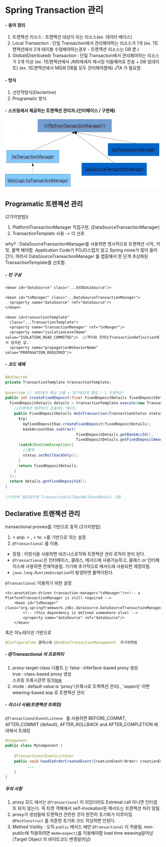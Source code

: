 # Spring Transaction 관리

#### - 용어 정리
  1. 트랜젝션 리소스 : 트랜젝션 대상이 되는 리소스(ex. 데이터 베이스)
  2. Local Transaction : 단일 Transaction에서 관리해야하는 리소스가 1개
    (ex. 1트랜젝션에서 2개 테이블 수정해야하는경우 - 트랜젝션 리소스는 DB 뿐.)
  3. Global(Distributed) Transaction : 단일 Transaction에서 관리해야하는 리소스가 2개 이상
    (ex. 1트랜젝션에서 JMS메세지 메시징 미들웨어로 전송 + DB 업데이트)
    (ex. 1트랜젝션에서 MQ와 DB를 모두 관리해야할때)
    JTA 가 필요함.


#### - 방식
  1. 선언적방식(Declartive)
  2. Programatic 방식


#### - 스프링에서 제공하는 트랜젝션 관리자.(인터페이스 / 구현체)
  <img src='./txManagers.png'>


## Programatic 트랜젝션 관리
(2가지방법))
1. PlatformTransactionManager 직접구현. (DataSourceTransactionManager)
2. TransactionTemplate 사용 -> 더 선호


why? : DataSourceTransactionManager를 사용하면 명시적으로 트랜젝션 시작, 커밋, 롤백 해야함. Application Code가 POJO스럽지 않고 Spring noise가 많이 들어간다.
따라서 DataSourceTransactionManager 를 랩핑해서 한 단계 추상화된 TransactionTemplate를 선호함.


##### - 빈 구성  

```
<bean id="dataSource" class="...XXXDataSource"/>

<bean id="txManager" class="...DataSourceTransactionManager">
  <property name="dataSource" ref="dataSource"/>
</bean>

<bean id=transactionTemplate"
  class="...TransactionTemplate">
  <property name="transactionManager" ref="txManger"/>
  <property name="isolationLevelName" value="ISOLATION_READ_COMMITED"/>  //격리와 전파는TransactionDefinition에서 정의된 값.
  <property name="propagationBehaviorName" value="PROPAGATION_REQUIRED"/>
```

##### - 코드 예제  
```java
@Autowired
private TransactionTemplate transactionTemplate;

@override // 계죄에서 예금 인출 + 정기예금에 불입 : 1 트랜텍션
public int createFixedDeposit(final FixedDepositDetails fixedDepositDetails){
  FixedDepositDetails details = transactionTemplate.execute(new TransactionCallback<FixedDepositDetails>(){
    //트랜젝션 템픗릿이 호출하는 메서드
    public FixedDepositDetails doInTransaction(TransactionStatus status){
      try{
        myFixedDepositDao.createFixedDeposit(fixedDepositDetails);
        bankAccountDao.subtract(
                                fixedDepositDetails.getBankAccId(),
                                fixedDepositDetails.getFixedDepositAmount());
      }catch(RuntimeException){
        //롤백
        status.setRollbackOnly();
      }
      return fixedDepositDetails;
    }
  });
  return details.getFixedDepositId();
}

//리턴밧 필요없으면 TransactionCallbackWithoutResult 사용
```


## Declarative 트랜젝션 관리
transactional proxies를 기반으로 동작 (2가지방법)  

1. \< aop: \>  , \< tx: \>를 기반으로 하는 설정
2. ```@Transactional``` 를 이용.
 - 장점 : 이방식을 사용하면 비즈니스로직와 트랜젝션 관리 로직이 분리 된다.
 - ```@Transactional```은 인터페이스, 클래스, 메서드에 사용가능하고, 클래스 or 인터페이스에 사용하면 전체적용됨.
      거기에 추가적으로 메서드에 사용되면 재정의됨.
 - ```java.lang.RuntimeException```이 발생하면 롤백이된다.


 ```@Transactional``` 이용하기 위한 설정
```
<tx:annotation-driven transaction-manager="txManager"/><!-- a PlatformTransactionManager is still required -->
    <bean id="txManager" class="org.springframework.jdbc.datasource.DataSourceTransactionManager">
        <!-- (this dependency is defined somewhere else) -->
        <property name="dataSource" ref="dataSource"/>
    </bean>
```
혹은 어노테이션 기반으로
```java
@Configuration 클래스에 @EnableTransactionManagement  추가하면됨
```

##### - @Transactional 의 프로퍼티
  1. proxy-target-class
    디폼트 는 false : inferface-based proxy 생성  
             true : class-based proxy 생성  
             스프링 프록시관련 링크[link](http://docs.spring.io/spring-framework/docs/4.2.x/spring-framework-reference/html/aop.html#aop-proxying)
  2. mode : default value is 'proxy'(프록시로 트랙젝션 관리) , 'aspectj' 이면 weaving-based aop 로 트랜젝션 관리


##### - 리스너 사용(트랜젝션 트래킹)
```@TransactionalEventListene ``` 를 사용하면
BEFORE_COMMIT, AFTER_COMMIT (default), AFTER_ROLLBACK and AFTER_COMPLETION
에 대해서 트래킹  

```java
@Component
public class MyComponent {

    @TransactionalEventListener
    public void handleOrderCreatedEvent(CreationEvent<Order> creationEvent) {
          ...
    }
}
```

##### 주의 사항
1. proxy 모드 에서는 ```@Transactional``` 이 되있더라도 Extrenal call 아니면 인터셉트 되지 않는다. 즉 타겟 객체에서 self-invokation된 메서드는 트랜젝션 처리 않됨.
2. proxy가 생성될때 트랜젝션 관련한 것이 완전히 초기화가 이루어짐. ```@PostConstruct``` 를 의존한 초기화 코드 작성하면 안된다.
3. Method Visility : 오직 ```public``` 메서드 에만 ```@Transactional``` 이 적용됨. non-public에 적용하려면 ```mode=aspectj```를 이용해야함 load time weaving일어남 (Target Object 의 바이트코드 변경일어남)
